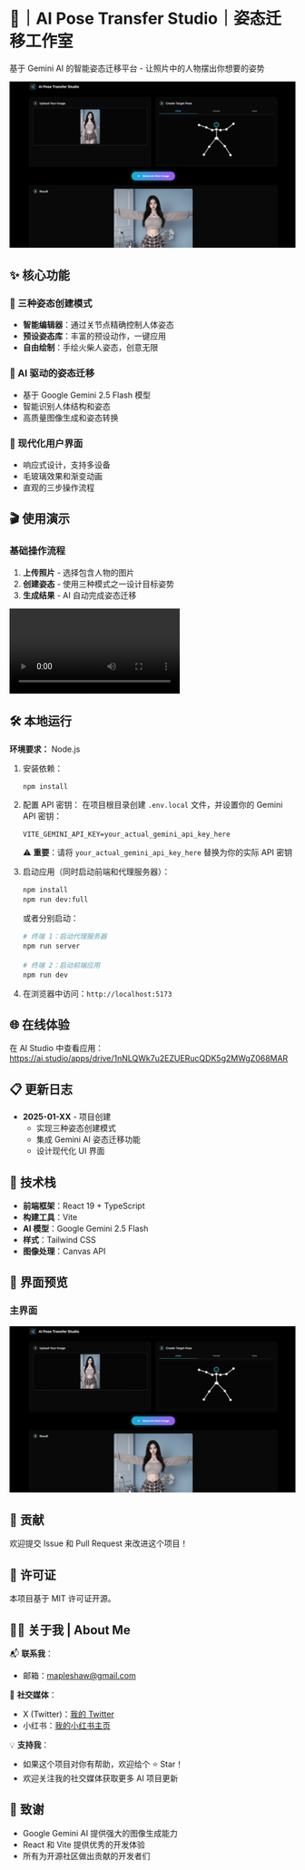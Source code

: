 # 🎨｜AI Pose Transfer Studio｜姿态迁移工作室

基于 Gemini AI 的智能姿态迁移平台 - 让照片中的人物摆出你想要的姿势

![项目主界面截图](./assets/screen.png)

## ✨ 核心功能

### 🎯 三种姿态创建模式
- **智能编辑器**：通过关节点精确控制人体姿态
- **预设姿态库**：丰富的预设动作，一键应用
- **自由绘制**：手绘火柴人姿态，创意无限

### 🚀 AI 驱动的姿态迁移
- 基于 Google Gemini 2.5 Flash 模型
- 智能识别人体结构和姿态
- 高质量图像生成和姿态转换

### 💎 现代化用户界面
- 响应式设计，支持多设备
- 毛玻璃效果和渐变动画
- 直观的三步操作流程

## 🎬 使用演示

### 基础操作流程
1. **上传照片** - 选择包含人物的图片
2. **创建姿态** - 使用三种模式之一设计目标姿势
3. **生成结果** - AI 自动完成姿态迁移

![操作流程演示](./assets/demo.mp4)

## 🛠️ 本地运行

**环境要求：** Node.js

1. 安装依赖：
   ```bash
   npm install
   ```

2. 配置 API 密钥：
   在项目根目录创建 `.env.local` 文件，并设置你的 Gemini API 密钥：
   ```
   VITE_GEMINI_API_KEY=your_actual_gemini_api_key_here
   ```
   ⚠️ **重要**：请将 `your_actual_gemini_api_key_here` 替换为你的实际 API 密钥

3. 启动应用（同时启动前端和代理服务器）：
   ```bash
   npm install
   npm run dev:full
   ```
   
   或者分别启动：
   ```bash
   # 终端 1：启动代理服务器
   npm run server
   
   # 终端 2：启动前端应用
   npm run dev
   ```

4. 在浏览器中访问：`http://localhost:5173`

## 🌐 在线体验

在 AI Studio 中查看应用：https://ai.studio/apps/drive/1nNLQWk7u2EZUERucQDK5g2MWgZ068MAR

## 📋 更新日志

* **2025-01-XX** - 项目创建
  - 实现三种姿态创建模式
  - 集成 Gemini AI 姿态迁移功能
  - 设计现代化 UI 界面

## 🎯 技术栈

- **前端框架**：React 19 + TypeScript
- **构建工具**：Vite
- **AI 模型**：Google Gemini 2.5 Flash
- **样式**：Tailwind CSS
- **图像处理**：Canvas API

## 📸 界面预览

### 主界面
![主界面](./assets/screen.png)

## 🤝 贡献

欢迎提交 Issue 和 Pull Request 来改进这个项目！

## 📄 许可证

本项目基于 MIT 许可证开源。

## 👨‍💻 关于我 | About Me

📬 **联系我**：
* 邮箱：mapleshaw@gmail.com

🔗 **社交媒体**：
* X (Twitter)：[我的 Twitter](https://x.com/msjiaozhu)
* 小红书：[我的小红书主页](https://www.xiaohongshu.com/user/profile/5cb093ee0000000016005942)

💡 **支持我**：
* 如果这个项目对你有帮助，欢迎给个 ⭐ Star！
* 欢迎关注我的社交媒体获取更多 AI 项目更新

## 🙏 致谢

- Google Gemini AI 提供强大的图像生成能力
- React 和 Vite 提供优秀的开发体验
- 所有为开源社区做出贡献的开发者们

